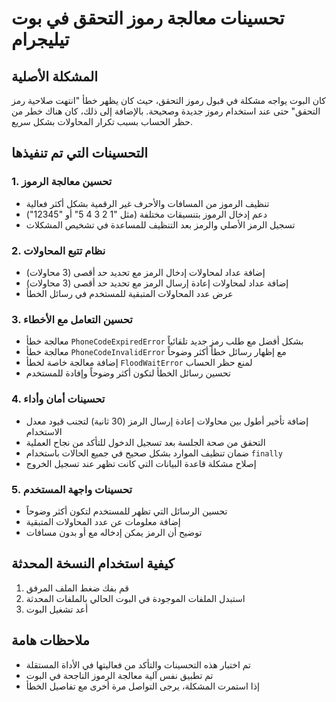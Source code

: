 # تحسينات معالجة رموز التحقق في بوت تيليجرام

## المشكلة الأصلية
كان البوت يواجه مشكلة في قبول رموز التحقق، حيث كان يظهر خطأ "انتهت صلاحية رمز التحقق" حتى عند استخدام رموز جديدة وصحيحة. بالإضافة إلى ذلك، كان هناك خطر من حظر الحساب بسبب تكرار المحاولات بشكل سريع.

## التحسينات التي تم تنفيذها

### 1. تحسين معالجة الرموز
- تنظيف الرموز من المسافات والأحرف غير الرقمية بشكل أكثر فعالية
- دعم إدخال الرموز بتنسيقات مختلفة (مثل "1 2 3 4 5" أو "12345")
- تسجيل الرمز الأصلي والرمز بعد التنظيف للمساعدة في تشخيص المشكلات

### 2. نظام تتبع المحاولات
- إضافة عداد لمحاولات إدخال الرمز مع تحديد حد أقصى (3 محاولات)
- إضافة عداد لمحاولات إعادة إرسال الرمز مع تحديد حد أقصى (3 محاولات)
- عرض عدد المحاولات المتبقية للمستخدم في رسائل الخطأ

### 3. تحسين التعامل مع الأخطاء
- معالجة خطأ `PhoneCodeExpiredError` بشكل أفضل مع طلب رمز جديد تلقائياً
- معالجة خطأ `PhoneCodeInvalidError` مع إظهار رسائل خطأ أكثر وضوحاً
- إضافة معالجة خاصة لخطأ `FloodWaitError` لمنع حظر الحساب
- تحسين رسائل الخطأ لتكون أكثر وضوحاً وإفادة للمستخدم

### 4. تحسينات أمان وأداء
- إضافة تأخير أطول بين محاولات إعادة إرسال الرمز (30 ثانية) لتجنب قيود معدل الاستخدام
- التحقق من صحة الجلسة بعد تسجيل الدخول للتأكد من نجاح العملية
- ضمان تنظيف الموارد بشكل صحيح في جميع الحالات باستخدام `finally`
- إصلاح مشكلة قاعدة البيانات التي كانت تظهر عند تسجيل الخروج

### 5. تحسينات واجهة المستخدم
- تحسين الرسائل التي تظهر للمستخدم لتكون أكثر وضوحاً
- إضافة معلومات عن عدد المحاولات المتبقية
- توضيح أن الرمز يمكن إدخاله مع أو بدون مسافات

## كيفية استخدام النسخة المحدثة
1. قم بفك ضغط الملف المرفق
2. استبدل الملفات الموجودة في البوت الحالي بالملفات المحدثة
3. أعد تشغيل البوت

## ملاحظات هامة
- تم اختبار هذه التحسينات والتأكد من فعاليتها في الأداة المستقلة
- تم تطبيق نفس آلية معالجة الرموز الناجحة في البوت
- إذا استمرت المشكلة، يرجى التواصل مرة أخرى مع تفاصيل الخطأ
